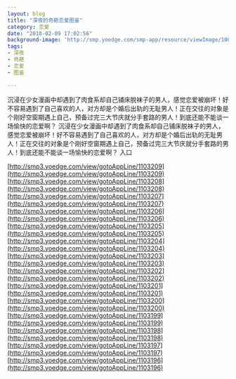 ```yaml
---
layout: blog
title: "深夜的奇葩恋爱图鉴"
category: 恋爱
date: "2018-02-09 17:02:56"
background-image: 'http://smp.yoedge.com/smp-app/resource/viewImage/1003484appline.png'
tags:
- 深夜
- 奇葩
- 恋爱
- 图鉴

---
```

沉浸在少女漫画中却遇到了肉食系却自己铺床脱袜子的男人，感觉恋爱被崩坏！好不容易遇到了自己喜欢的人，对方却是个婚后出轨的无耻男人！正在交往的对象是个刚好空窗期遇上自己，预备过完三大节庆就分手套路的男人！到底还能不能谈一场愉快的恋爱啊？
沉浸在少女漫画中却遇到了肉食系却自己铺床脱袜子的男人，感觉恋爱被崩坏！好不容易遇到了自己喜欢的人，对方却是个婚后出轨的无耻男人！正在交往的对象是个刚好空窗期遇上自己，预备过完三大节庆就分手套路的男人！到底还能不能谈一场愉快的恋爱啊？
入口

[http://smp3.yoedge.com/view/gotoAppLine/1103209](http://smp3.yoedge.com/view/gotoAppLine/1103209)
[http://smp3.yoedge.com/view/gotoAppLine/1103208](http://smp3.yoedge.com/view/gotoAppLine/1103208)
[http://smp3.yoedge.com/view/gotoAppLine/1103207](http://smp3.yoedge.com/view/gotoAppLine/1103207)
[http://smp3.yoedge.com/view/gotoAppLine/1103206](http://smp3.yoedge.com/view/gotoAppLine/1103206)
[http://smp3.yoedge.com/view/gotoAppLine/1103205](http://smp3.yoedge.com/view/gotoAppLine/1103205)
[http://smp3.yoedge.com/view/gotoAppLine/1103204](http://smp3.yoedge.com/view/gotoAppLine/1103204)
[http://smp3.yoedge.com/view/gotoAppLine/1103203](http://smp3.yoedge.com/view/gotoAppLine/1103203)
[http://smp3.yoedge.com/view/gotoAppLine/1103202](http://smp3.yoedge.com/view/gotoAppLine/1103202)
[http://smp3.yoedge.com/view/gotoAppLine/1103201](http://smp3.yoedge.com/view/gotoAppLine/1103201)
[http://smp3.yoedge.com/view/gotoAppLine/1103200](http://smp3.yoedge.com/view/gotoAppLine/1103200)
[http://smp3.yoedge.com/view/gotoAppLine/1103199](http://smp3.yoedge.com/view/gotoAppLine/1103199)
[http://smp3.yoedge.com/view/gotoAppLine/1103198](http://smp3.yoedge.com/view/gotoAppLine/1103198)
[http://smp3.yoedge.com/view/gotoAppLine/1103197](http://smp3.yoedge.com/view/gotoAppLine/1103197)
[http://smp3.yoedge.com/view/gotoAppLine/1103196](http://smp3.yoedge.com/view/gotoAppLine/1103196)

        

